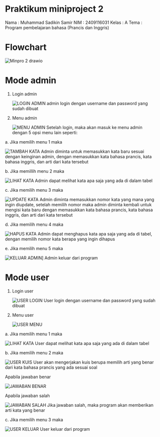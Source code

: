 # Praktikum miniproject 2
Nama : Muhammad Sadikin Samir
NIM : 2409116031
Kelas : A
Tema : Program pembelajaran bahasa (Prancis dan Inggris)

# Flowchart
   ![Minpro 2 drawio](https://github.com/user-attachments/assets/c207582a-b0c5-480a-9fae-f4fb71649b4f)


# Mode admin
1. Login admin
   
   ![LOGIN ADMIN](https://github.com/user-attachments/assets/4da74fab-a144-40a4-8b71-6a6bfe7c9b84)
   admin login dengan username dan password yang sudah dibuat


3. Menu admin
   
   ![MENU ADMIN](https://github.com/user-attachments/assets/9b0c6a91-4cf9-469c-80a6-7d86ea3ca4bf)
   Setelah login, maka akan masuk ke menu admin dengan 5 opsi menu lain seperti:

  a. Jika memilih menu 1 maka
  
   ![TAMBAH KATA](https://github.com/user-attachments/assets/f7bc742e-cbf8-41ca-bffb-516bb5619cc5)
   Admin diminta untuk memasukkan kata baru sesuai dengan keinginan admin, dengan memasukkan kata bahasa prancis, kata bahasa inggris, dan arti dari kata tersebut

  b. Jika memillih menu 2 maka
  
   ![LIHAT KATA](https://github.com/user-attachments/assets/67877841-a352-46a5-afeb-ce48658f373f)
   Admin dapat melihat kata apa saja yang ada di dalam tabel
   
  c. Jika memilih menu 3 maka
    
   ![UPDATE KATA](https://github.com/user-attachments/assets/2a684914-ed20-408a-b8e6-908314259f17)
   Admin diminta memasukkan nomor kata yang mana yang ingin diupdate, setelah memilih nomor maka admin diminta kembali untuk mengisi kata baru dengan memasukkan kata bahasa prancis, kata bahasa inggris, dan arti dari kata tersebut

  d. Jika memilih menu 4 maka 
      
   ![HAPUS KATA](https://github.com/user-attachments/assets/621135d3-4a58-494f-9576-5838a9cdd4d9)
   Admin dapat menghapus kata apa saja yang ada di tabel, dengan memilih nomor kata berapa yang ingin dihapus

  e. Jika memilih menu 5 maka
    
   ![KELUAR ADMIN](https://github.com/user-attachments/assets/fe60896f-41bd-4226-b63e-fcfd3ac78ba7)]
   Admin keluar dari program 

# Mode user
1. Login user

   ![USER LOGIN](https://github.com/user-attachments/assets/59ec8717-e05a-4106-b874-4fbddde3aa3b)
   User login dengan username dan password yang sudah dibuat
   
3. Menu user

   ![USER MENU](https://github.com/user-attachments/assets/1d93840b-2542-491c-819d-d861f135e1ea)

  a. Jika memilih menu 1 maka
    
   ![LIHAT KATA](https://github.com/user-attachments/assets/92ffaee1-b5ec-4cd3-a806-d444543026cc)
   User dapat melihat kata apa saja yang ada di dalam tabel

  b. Jika memilih menu 2 maka
    
   ![USER KUIS](https://github.com/user-attachments/assets/63df6eaa-d3f0-4e25-844a-4b3e06220050)
   User akan mengerjakan kuis berupa memilih arti yang benar dari kata bahasa prancis yang ada sesuai soal

  Apabila jawaban benar 
    
   ![JAWABAN BENAR](https://github.com/user-attachments/assets/7bf0fd56-af5c-4ef0-a7d4-d0b190267202)

  Apabila jawaban salah
    
   ![JAWABAN SALAH](https://github.com/user-attachments/assets/e8c3c207-cc62-48ca-9b3a-f439a9d7e3ad)
   Jika jawaban salah, maka program akan memberikan arti kata yang benar

  c. Jika memilih menu 3 maka
    
   ![USER KELUAR](https://github.com/user-attachments/assets/9c3ba0bc-6e44-4a39-9fcc-735b6a84fe57)
   User keluar dari program


